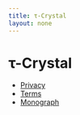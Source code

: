 ```yaml
---
title: τ-Crystal
layout: none
---
```


# τ-Crystal

- [Privacy](PRIVACY)
- [Terms](TERMS)
- [Monograph](MONOGRAPH)
